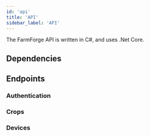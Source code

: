 ```yaml
---
id: 'api'
title: 'API'
sidebar_label: 'API'
---
```


The FarmForge API is written in C#, and uses .Net Core.

## Dependencies


## Endpoints


### Authentication


### Crops


### Devices